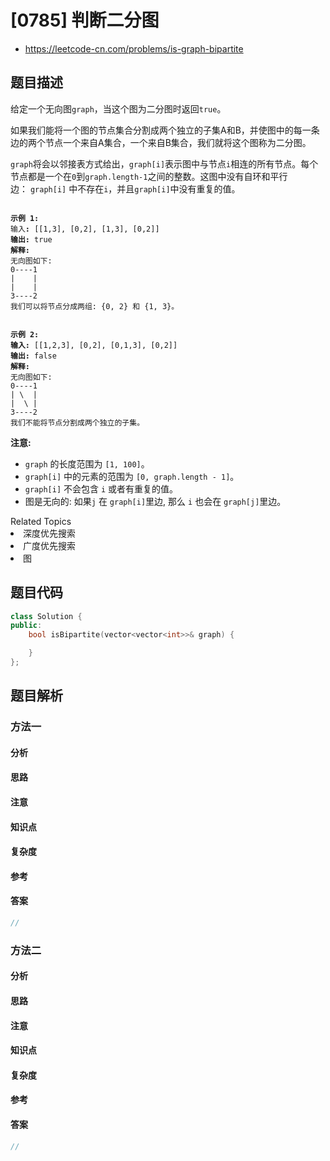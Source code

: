 

# [0785] 判断二分图
* https://leetcode-cn.com/problems/is-graph-bipartite


## 题目描述

<p>给定一个无向图<code>graph</code>，当这个图为二分图时返回<code>true</code>。</p>

<p>如果我们能将一个图的节点集合分割成两个独立的子集A和B，并使图中的每一条边的两个节点一个来自A集合，一个来自B集合，我们就将这个图称为二分图。</p>

<p><code>graph</code>将会以邻接表方式给出，<code>graph[i]</code>表示图中与节点<code>i</code>相连的所有节点。每个节点都是一个在<code>0</code>到<code>graph.length-1</code>之间的整数。这图中没有自环和平行边：&nbsp;<code>graph[i]</code>&nbsp;中不存在<code>i</code>，并且<code>graph[i]</code>中没有重复的值。</p>

<pre>
<code>
<strong>示例 1:</strong>
输入<strong>:</strong> [[1,3], [0,2], [1,3], [0,2]]
<strong>输出:</strong> true
<strong>解释:</strong> 
无向图如下:
0----1
|    |
|    |
3----2
我们可以将节点分成两组: {0, 2} 和 {1, 3}。
</code></pre>

<pre>
<code>
<strong>示例 2:</strong>
<strong>输入:</strong> [[1,2,3], [0,2], [0,1,3], [0,2]]
<strong>输出:</strong> false
<strong>解释:</strong> 
无向图如下:
0----1
| \  |
|  \ |
3----2
我们不能将节点分割成两个独立的子集。
</code></pre>

<p><strong>注意:</strong></p>

<ul>
	<li><code>graph</code> 的长度范围为 <code>[1, 100]</code>。</li>
	<li><code>graph[i]</code> 中的元素的范围为 <code>[0, graph.length - 1]</code>。</li>
	<li><code>graph[i]</code> 不会包含 <code>i</code> 或者有重复的值。</li>
	<li>图是无向的: 如果<code>j</code> 在 <code>graph[i]</code>里边, 那么 <code>i</code> 也会在 <code>graph[j]</code>里边。</li>
</ul>
<div><div>Related Topics</div><div><li>深度优先搜索</li><li>广度优先搜索</li><li>图</li></div></div>


## 题目代码

```cpp
class Solution {
public:
    bool isBipartite(vector<vector<int>>& graph) {

    }
};
```


## 题目解析


### 方法一

#### 分析

#### 思路

#### 注意

#### 知识点

#### 复杂度

#### 参考

#### 答案

```cpp
//
```


### 方法二

#### 分析

#### 思路

#### 注意

#### 知识点

#### 复杂度

#### 参考

#### 答案

```cpp
//
```


